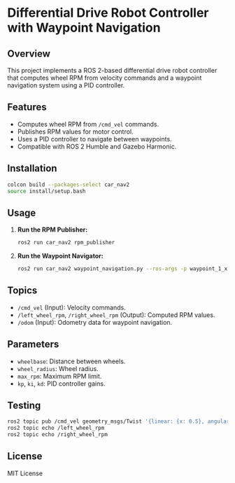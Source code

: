 # Differential Drive Robot Controller with Waypoint Navigation

## Overview
This project implements a ROS 2-based differential drive robot controller that computes wheel RPM from velocity commands and a waypoint navigation system using a PID controller.

## Features
- Computes wheel RPM from `/cmd_vel` commands.
- Publishes RPM values for motor control.
- Uses a PID controller to navigate between waypoints.
- Compatible with ROS 2 Humble and Gazebo Harmonic.

## Installation
```sh
colcon build --packages-select car_nav2
source install/setup.bash
```

## Usage
1. **Run the RPM Publisher:**
   ```sh
   ros2 run car_nav2 rpm_publisher
   ```
2. **Run the Waypoint Navigator:**
   ```sh
   ros2 run car_nav2 waypoint_navigation.py --ros-args -p waypoint_1_x:=2.0 -p waypoint_1_y:=1.0 -p waypoint_2_x:=4.0 -p waypoint_2_y:=3.0
   ```

## Topics
- `/cmd_vel` (Input): Velocity commands.
- `/left_wheel_rpm`, `/right_wheel_rpm` (Output): Computed RPM values.
- `/odom` (Input): Odometry data for waypoint navigation.

## Parameters
- `wheelbase`: Distance between wheels.
- `wheel_radius`: Wheel radius.
- `max_rpm`: Maximum RPM limit.
- `kp`, `ki`, `kd`: PID controller gains.

## Testing
```sh
ros2 topic pub /cmd_vel geometry_msgs/Twist '{linear: {x: 0.5}, angular: {z: 0.2}}'
ros2 topic echo /left_wheel_rpm
ros2 topic echo /right_wheel_rpm
```

## License
MIT License

